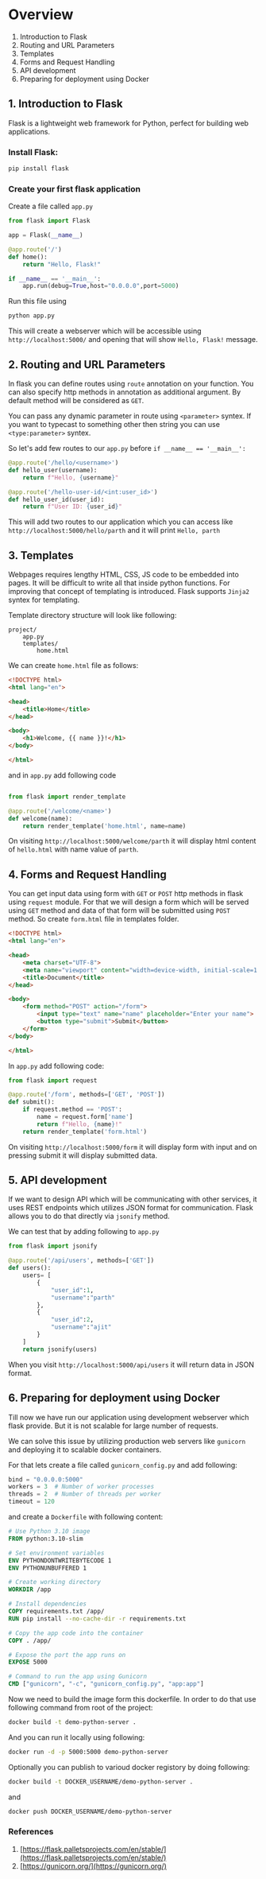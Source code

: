 # Overview
1. Introduction to Flask
2. Routing and URL Parameters
3. Templates
4. Forms and Request Handling
5. API development
6. Preparing for deployment using Docker

## 1. Introduction to Flask
Flask is a lightweight web framework for Python, perfect for building web applications.

### Install Flask:
```bash
pip install flask
```

### Create your first flask application

Create a file called `app.py`

```python
from flask import Flask

app = Flask(__name__)

@app.route('/')
def home():
    return "Hello, Flask!"

if __name__ == '__main__':
    app.run(debug=True,host="0.0.0.0",port=5000)
```

Run this file using 
```bash
python app.py
```

This will create a webserver which will be accessible using `http://localhost:5000/` and opening that will show `Hello, Flask!` message.

## 2. Routing and URL Parameters
In flask you can define routes using `route` annotation on your function. You can also specify http methods in annotation as additional argument. By default method will be considered as `GET`.

You can pass any dynamic parameter in route using `<parameter>` syntex. If you want to typecast to something other then string you can use `<type:parameter>` syntex. 

So let's add few routes to our `app.py` before `if __name__ == '__main__':`

```python
@app.route('/hello/<username>')
def hello_user(username):
    return f"Hello, {username}"

@app.route('/hello-user-id/<int:user_id>')
def hello_user_id(user_id):
    return f"User ID: {user_id}"
```
This will add two routes to our application which you can access like `http://localhost:5000/hello/parth` and it will print `Hello, parth`

## 3. Templates
Webpages requires lengthy HTML, CSS, JS code to be embedded into pages. It will be difficult to write all that inside python functions. For improving that concept of templating is introduced.
Flask supports `Jinja2` syntex for templating.

Template directory structure will look like following:
```
project/
    app.py
    templates/
        home.html
```

We can create `home.html` file as follows:

```html
<!DOCTYPE html>
<html lang="en">

<head>
    <title>Home</title>
</head>

<body>
    <h1>Welcome, {{ name }}!</h1>
</body>

</html>
```

and in `app.py` add following code
```python

from flask import render_template

@app.route('/welcome/<name>')
def welcome(name):
    return render_template('home.html', name=name)

```
On visiting `http://localhost:5000/welcome/parth` it will display html content of `hello.html` with name value of `parth`.

## 4. Forms and Request Handling
You can get input data using form with `GET` or `POST` http methods in flask using `request` module.
For that we will design a form which will be served using `GET` method and data of that form will be submitted using `POST` method.
So create `form.html` file in templates folder.

```html
<!DOCTYPE html>
<html lang="en">

<head>
    <meta charset="UTF-8">
    <meta name="viewport" content="width=device-width, initial-scale=1.0">
    <title>Document</title>
</head>

<body>
    <form method="POST" action="/form">
        <input type="text" name="name" placeholder="Enter your name">
        <button type="submit">Submit</button>
    </form>
</body>

</html>
```

In `app.py` add following code:
```python
from flask import request

@app.route('/form', methods=['GET', 'POST'])
def submit():
    if request.method == 'POST':
        name = request.form['name']
        return f"Hello, {name}!"
    return render_template('form.html') 
```

On visiting `http://localhost:5000/form` it will display form with input and on pressing submit it will display submitted data.

## 5. API development
If we want to design API which will be communicating with other services, it uses REST endpoints which utilizes JSON format for communication. 
Flask allows you to do that directly via `jsonify` method.

We can test that by adding following to `app.py`

```python
from flask import jsonify

@app.route('/api/users', methods=['GET'])
def users():
    users= [
        {
            "user_id":1,
            "username":"parth"
        },
        {
            "user_id":2,
            "username":"ajit"
        }
    ]
    return jsonify(users)

```

When you visit `http://localhost:5000/api/users` it will return data in JSON format.

## 6. Preparing for deployment using Docker
Till now we have run our application using development webserver which flask provide. But it is not scalable for large number of requests.

We can solve this issue by utilizing production web servers like `gunicorn` and deploying it to scalable docker containers.

For that lets create a file called `gunicorn_config.py` and add following:
```python
bind = "0.0.0.0:5000"
workers = 3  # Number of worker processes
threads = 2  # Number of threads per worker
timeout = 120
```
and create a `Dockerfile` with following content:
```Dockerfile
# Use Python 3.10 image
FROM python:3.10-slim

# Set environment variables
ENV PYTHONDONTWRITEBYTECODE 1
ENV PYTHONUNBUFFERED 1

# Create working directory
WORKDIR /app

# Install dependencies
COPY requirements.txt /app/
RUN pip install --no-cache-dir -r requirements.txt

# Copy the app code into the container
COPY . /app/

# Expose the port the app runs on
EXPOSE 5000

# Command to run the app using Gunicorn
CMD ["gunicorn", "-c", "gunicorn_config.py", "app:app"]
```

Now we need to build the image form this dockerfile. 
In order to do that use following command from root of the project:
```bash
docker build -t demo-python-server .
```

And you can run it locally using following:

```bash
docker run -d -p 5000:5000 demo-python-server
```

Optionally you can publish to varioud docker registory by doing following:
```bash
docker build -t DOCKER_USERNAME/demo-python-server .
```

and 
```bash
docker push DOCKER_USERNAME/demo-python-server
```

### References
1. [https://flask.palletsprojects.com/en/stable/](https://flask.palletsprojects.com/en/stable/)
2. [https://gunicorn.org/](https://gunicorn.org/)

